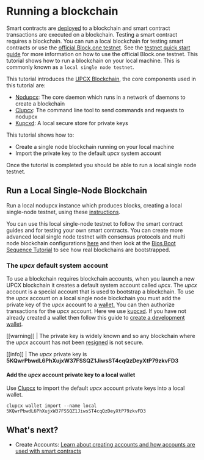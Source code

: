 ---
---

# Running a blockchain

Smart contracts are [deployed](https://developers.upcx.io/manuals/upcx/latest/clupcx/how-to-guides/how-to-deploy-a-smart-contract) to a blockchain and smart contract transactions are executed on a blockchain. Testing a smart contract requires a blockchain. You can run a local blockchain for testing smart contracts or use the [official Block.one testnet](https://testnet.upcx.io/). See the [testnet quick start guide](#) for more information on how to use the official Block.one testnet. This tutorial shows how to run a blockchain on your local machine. This is commonly known as a `local single node testnet`.

This tutorial introduces the [UPCX Blockchain](#), the core components used in this tutorial are:

- [Nodupcx](#): The core daemon which runs in a network of daemons to create a blockchain
- [Clupcx](#): The command line tool to send commands and requests to nodupcx
- [Kupcxd](#): A local secure store for private keys

This tutorial shows how to:

- Create a single node blockchain running on your local machine
- Import the private key to the default _upcx_ system account

Once the tutorial is completed you should be able to run a local single node testnet.

## Run a Local Single-Node Blockchain

Run a local nodupcx instance which produces blocks, creating a local single-node testnet, using these [instructions](https://developers.upcx.io/manuals/upcx/latest/nodupcx/usage/development-environment/local-single-node-testnet).

You can use this local single-node testnet to follow the smart contract guides and for testing your own smart contracts. You can create more advanced local single node testnet with consensus protocols and multi node blockchain configurations [here](https://developers.upcx.io/manuals/upcx/latest/nodupcx/usage/development-environment/index) and then look at the [Bios Boot Sequence Tutorial](/80_tutorials/10_bios-boot-sequence.md) to see how real blockchains are bootstrapped.

### The _upcx_ default system account

To use a blockchain requires blockchain accounts, when you launch a new UPCX blockchain it creates a default system account called _upcx_. The _upcx_ account is a special account that is used to bootstrap a blockchain. To use the _upcx_ account on a local single node blockchain you must add the private key of the _upcx_ account to a [wallet.](/glossary/index/#wallet) You can then authorize transactions for the _upcx_ account. Here we use [kupcxd](/glossary/index#kupcxd). If you have not already created a wallet then follow this guide to [create a development wallet](/30_getting-started-guide/20_local-development-environment/30_development-wallet.md).

[[warning]]
| The private key is widely known and so any blockchain where the _upcx_ account has not been [resigned](/80_tutorials/10_bios-boot-sequence.md#3-resign-upcx-account-and-system-accounts) is not secure.

[[info]]
| The _upcx_ private key is **5KQwrPbwdL6PhXujxW37FSSQZ1JiwsST4cqQzDeyXtP79zkvFD3**

#### Add the _upcx_ account private key to a local wallet

Use [Clupcx](/glossary/index#clupcx) to import the default _upcx_ account private keys into a local wallet.

```shell
clupcx wallet import --name local 5KQwrPbwdL6PhXujxW37FSSQZ1JiwsST4cqQzDeyXtP79zkvFD3
```

## What's next?

- Create Accounts: [Learn about creating accounts and how accounts are used with smart contracts](20_accounts-and-permissions.md)
